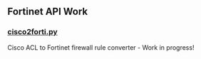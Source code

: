 ## Fortinet API Work

### [cisco2forti.py](cisco2forti.py)
Cisco ACL to Fortinet firewall rule converter - Work in progress!
